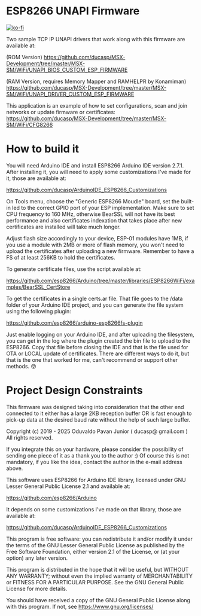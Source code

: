 # ESP8266 UNAPI Firmware

[![ko-fi](https://ko-fi.com/img/githubbutton_sm.svg)](https://ko-fi.com/R6R2BRGX6)


Two sample TCP IP UNAPI drivers that work along with this firmware
are available at:

(ROM Version)
https://github.com/ducasp/MSX-Development/tree/master/MSX-SM/WiFi/UNAPI_BIOS_CUSTOM_ESP_FIRMWARE

(RAM Version, requires Memory Mapper and RAMHELPR by Konamiman)
https://github.com/ducasp/MSX-Development/tree/master/MSX-SM/WiFi/UNAPI_DRIVER_CUSTOM_ESP_FIRMWARE

This application is an example of how to set configurations, scan and join networks or update firmware or certificates:
https://github.com/ducasp/MSX-Development/tree/master/MSX-SM/WiFi/CFG8266

# How to build it

You will need Arduino IDE and install ESP8266 Arduino IDE version 2.7.1. After installing it, you
will need to apply some customizations I've made for it, those are available at:

https://github.com/ducasp/ArduinoIDE_ESP8266_Customizations

On Tools menu, choose the "Generic ESP8266 Moudle" board, set the built-in led to the correct GPIO
port of your ESP implementation. Make sure to set CPU frequency to 160 MHz, otherwise BearSSL will
not have its best performance and also certificates indexation that takes place after new
certificates are installed will take much longer.

Adjust flash size accordingly to your device, ESP-01 modules have 1MB, if you use a module with 2MB
or more of flash memory, you won't need to upload the certificates after uploading a new firmware.
Remember to have a FS of at least 256KB to hold the certificates.

To generate certificate files, use the script available at:

https://github.com/esp8266/Arduino/tree/master/libraries/ESP8266WiFi/examples/BearSSL_CertStore

To get the certificates in a single certs.ar file. That file goes to the /data folder of your 
Arduino IDE project, and you can generate the file system using the following plugin:

https://github.com/esp8266/arduino-esp8266fs-plugin

Just enable logging on your Arduino IDE, and after uploading the filesystem, you can get in the log
where the plugin created the bin file to upload to the ESP8266. Copy that file before closing the
IDE and that is the file used for OTA or LOCAL update of certificates. There are different ways to
do it, but that is the one that worked for me, can't recommend or support other methods. :stuck_out_tongue_closed_eyes:

# Project Design Constraints

This firmware was designed taking into consideration that the other end connected to it either has
a large 2KB reception buffer OR is fast enough to pick-up data at the desired baud rate without the
help of such large buffer.

Copyright (c) 2019 - 2025 Oduvaldo Pavan Junior ( ducasp@ gmail.com )
All rights reserved.

If you integrate this on your hardware, please consider the possibility of sending one piece of it
as a thank you to the author :) Of course this is not mandatory, if you like the idea, contact the
author in the e-mail address above.

This software uses ESP8266 for Arduino IDE library, licensed under
GNU Lesser General Public License 2.1 and available at:

https://github.com/esp8266/Arduino

It depends on some customizations I've made on that library, those
are available at:

https://github.com/ducasp/ArduinoIDE_ESP8266_Customizations

This program is free software: you can redistribute it and/or modify
it under the terms of the GNU Lesser General Public License as 
published by the Free Software Foundation, either version 2.1 of the
License, or (at your option) any later version.

This program is distributed in the hope that it will be useful,
but WITHOUT ANY WARRANTY; without even the implied warranty of
MERCHANTABILITY or FITNESS FOR A PARTICULAR PURPOSE.  See the
GNU General Public License for more details.

You should have received a copy of the GNU General Public License
along with this program.  If not, see <https://www.gnu.org/licenses/>

